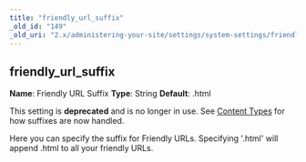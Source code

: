 ```yaml
---
title: "friendly_url_suffix"
_old_id: "149"
_old_uri: "2.x/administering-your-site/settings/system-settings/friendly_url_suffix"
---
```


## friendly\_url\_suffix

**Name**: Friendly URL Suffix 
**Type**: String 
**Default**: .html

This setting is **deprecated** and is no longer in use. See [Content Types](making-sites-with-modx/structuring-your-site/resources/content-types "Content Types") for how suffixes are now handled.

Here you can specify the suffix for Friendly URLs. Specifying '.html' will append .html to all your friendly URLs.